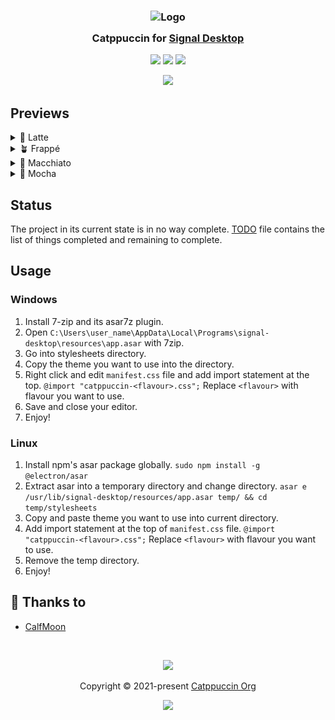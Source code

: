<h3 align="center">
	<img src="https://raw.githubusercontent.com/catppuccin/catppuccin/main/assets/logos/exports/1544x1544_circle.png" width="100" alt="Logo"/><br/>
	<img src="https://raw.githubusercontent.com/catppuccin/catppuccin/main/assets/misc/transparent.png" height="30" width="0px"/>
	Catppuccin for <a href="https://github.com/signalapp/Signal-Desktop">Signal Desktop</a>
	<img src="https://raw.githubusercontent.com/catppuccin/catppuccin/main/assets/misc/transparent.png" height="30" width="0px"/>
</h3>

<p align="center">
	<a href="https://github.com/CalfMoon/signal-desktop/stargazers"><img src="https://img.shields.io/github/stars/CalfMoon/signal-desktop?colorA=363a4f&colorB=b7bdf8&style=for-the-badge"></a>
	<a href="https://github.com/CalfMoon/signal-desktop/issues"><img src="https://img.shields.io/github/issues/CalfMoon/signal-desktop?colorA=363a4f&colorB=f5a97f&style=for-the-badge"></a>
	<a href="https://github.com/CalfMoon/signal-desktop/contributors"><img src="https://img.shields.io/github/contributors/CalfMoon/signal-desktop?colorA=363a4f&colorB=a6da95&style=for-the-badge"></a>
</p>

<p align="center">
	<img src="https://raw.githubusercontent.com/catppuccin/catppuccin/main/assets/previews/preview.webp"/>
</p>

## Previews

<details>
<summary>🌻 Latte</summary>
<img src="https://raw.githubusercontent.com/catppuccin/catppuccin/main/assets/previews/latte.webp"/>
</details>
<details>
<summary>🪴 Frappé</summary>
<img src="https://raw.githubusercontent.com/catppuccin/catppuccin/main/assets/previews/frappe.webp"/>
</details>
<details>
<summary>🌺 Macchiato</summary>
<img src="https://raw.githubusercontent.com/catppuccin/catppuccin/main/assets/previews/macchiato.webp"/>
</details>
<details>
<summary>🌿 Mocha</summary>
<img src="https://raw.githubusercontent.com/catppuccin/catppuccin/main/assets/previews/mocha.webp"/>
</details>

## Status
The project in its current state is in no way complete. [TODO](TODO.md) file contains the list of things completed and remaining to complete.

## Usage

### Windows
1. Install 7-zip and its asar7z plugin.
2. Open `C:\Users\user_name\AppData\Local\Programs\signal-desktop\resources\app.asar` with 7zip.
3. Go into stylesheets directory.
4. Copy the theme you want to use into the directory.
5. Right click and edit `manifest.css` file and add import statement at the top. `@import "catppuccin-<flavour>.css";` Replace `<flavour>` with flavour you want to use.
6. Save and close your editor.
7. Enjoy!

### Linux
1. Install npm's asar package globally. `sudo npm install -g @electron/asar`
2. Extract asar into a temporary directory and change directory. `asar e /usr/lib/signal-desktop/resources/app.asar temp/ && cd temp/stylesheets`
3. Copy and paste theme you want to use into current directory.
4. Add import statement at the top of `manifest.css` file. `@import "catppuccin-<flavour>.css";` Replace `<flavour>` with flavour you want to use.
5. Remove the temp directory.
6. Enjoy!

## 💝 Thanks to

- [CalfMoon](https://github.com/CalfMoon)

&nbsp;

<p align="center">
	<img src="https://raw.githubusercontent.com/catppuccin/catppuccin/main/assets/footers/gray0_ctp_on_line.svg?sanitize=true" />
</p>

<p align="center">
	Copyright &copy; 2021-present <a href="https://github.com/catppuccin" target="_blank">Catppuccin Org</a>
</p>

<p align="center">
	<a href="https://github.com/catppuccin/catppuccin/blob/main/LICENSE"><img src="https://img.shields.io/static/v1.svg?style=for-the-badge&label=License&message=MIT&logoColor=d9e0ee&colorA=363a4f&colorB=b7bdf8"/></a>
</p>
